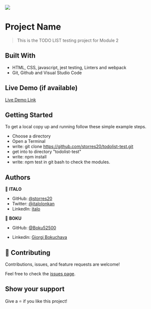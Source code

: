 ![](https://img.shields.io/badge/Microverse-blueviolet)

# Project Name

> This is the TODO LIST testing project for Module 2

## Built With

- HTML, CSS, javascript, jest testing, Linters and webpack
- Git, Github and Visual Studio Code

## Live Demo (if available)

[Live Demo Link](https://storres20.github.io/TODOlistproject/dist/)

## Getting Started

To get a local copy up and running follow these simple example steps.

- Choose a directory
- Open a Terminal
- write: git clone https://github.com/storres20/todolist-test.git
- get into to directory "todolist-test"
- write: npm install
- write: npm test in git bash to check the modules.

## Authors

👤 **ITALO**

- GitHub: [@storres20](https://github.com/storres20)
- Twitter: [@italolonkan](https://twitter.com/italolonkan)
- LinkedIn: [italo](https://www.linkedin.com/in/italo-lon-kan/)

👤 **BOKU**

- GitHub: [@Boku52500](https://github.com/Boku52500)

- Linkedin: [Giorgi Bokuchava](https://www.linkedin.com/in/giorgi-bokuchava-430252240/)


## 🤝 Contributing

Contributions, issues, and feature requests are welcome!

Feel free to check the [issues page](https://github.com/storres20/todolist-test/issues).

## Show your support

Give a ⭐️ if you like this project!
